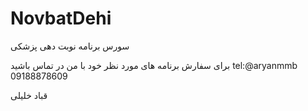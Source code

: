 # NovbatDehi

سورس برنامه نوبت دهی پزشکی 

برای سفارش برنامه های مورد نظر خود با من در تماس باشید 
tel:@aryanmmb
09188878609

قباد خلیلی
